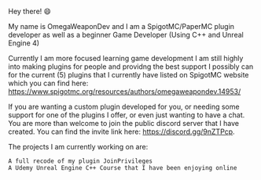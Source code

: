 Hey there! 😄

My name is OmegaWeaponDev and I am a SpigotMC/PaperMC plugin developer as well as a beginner Game Developer (Using C++ and Unreal Engine 4)

Currently I am more focused learning game development I am still highly into making plugins for people and providng the best support I possibly can for the current (5) plugins that I currently have listed on SpigotMC website which you can find here: https://www.spigotmc.org/resources/authors/omegaweapondev.14953/

If you are wanting a custom plugin developed for you, or needing some support for one of the plugins I offer, or even just wanting to have a chat. You are more than welcome to join the public discord server that I have created. You can find the invite link here: https://discord.gg/9nZTPcp.

The projects I am currently working on are:

    A full recode of my plugin JoinPrivileges
    A Udemy Unreal Engine C++ Course that I have been enjoying online
